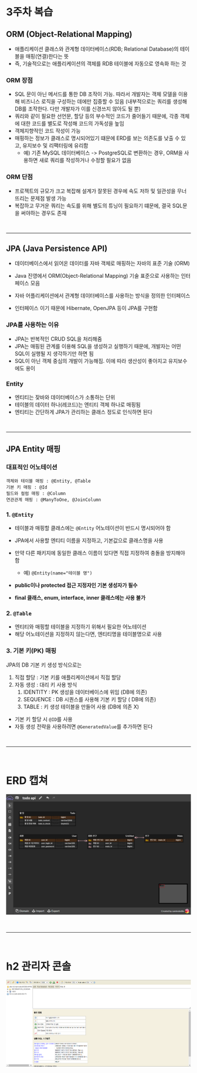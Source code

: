# 3주차 복습

## ORM (Object-Relational Mapping)

- 애플리케이션 클래스와 관계형 데이터베이스(RDB; Relational Database)의 테이블을 매핑(연결)한다는 뜻
- 즉, 기술적으로는 애플리케이션의 객체를 RDB 테이블에 자동으로 영속화 하는 것

### ORM 장점

- SQL 문이 아닌 메서드를 통한 DB 조작이 가능. 따라서 개발자는 객체 모델을 이용해 비즈니스 로직을 구성하는 데에만 집중할 수 있음
  (내부적으로는 쿼리를 생성해 DB를 조작한다. 다만 개발자가 이를 신경쓰지 않아도 될 뿐)
- 쿼리와 같이 필요한 선언문, 할당 등의 부수적인 코드가 줄어들기 때문에, 각종 객체에 대한 코드를 별도로 작성해 코드의 가독성을 높임
- 객체지향적인 코드 작성이 가능
- 매핑하는 정보가 클래스로 명시되어있기 떄문에 ERD를 보는 의존도를 낮출 수 있고, 유지보수 및 리팩터링에 유리함
  - 예) 기존 MySQL 데이터베이스 -> PostgreSQL로 변환하는 경우, ORM을 사용하면 새로 쿼리를 작성하거나 수정할 필요가 없음

### ORM 단점

- 프로젝트의 규모가 크고 복잡해 설계가 잘못된 경우에 속도 저하 및 일관성을 무너뜨리는 문제점 발생 가능
- 복잡하고 무거운 쿼리는 속도를 위해 별도의 튜닝이 필요하기 떄문에, 결국 SQL문을 써야하는 경우도 존재

<br />
<hr />

## JPA (Java Persistence API)

- 데이터베이스에서 읽어온 데이터를 자바 객체로 매핑하는 자바의 표준 기술 (ORM)

- Java 진영에서 ORM(Object-Relational Mapping) 기술 표준으로 사용하는 인터페이스 모음
- 자바 어플리케이션에서 관계형 데이터베이스를 사용하는 방식을 정의한 인터페이스
- 인터페이스 이기 때문에 Hibernate, OpenJPA 등이 JPA를 구현함

### JPA를 사용하는 이유

- JPA는 반복적인 CRUD SQL을 처리해줌
- JPA는 매핑된 관계를 이용해 SQL을 생성하고 실행하기 때문에, 개발자는 어떤 SQL이 실행될 지 생각하기만 하면 됨
- SQL이 아닌 객체 중심의 개발이 가능해짐. 이에 따라 생산성이 좋아지고 유지보수에도 용이

### Entity

- 엔티티는 잦바와 데이터베이스가 소통하는 단위
- 테이블의 데이터 하나(레코드)는 엔티티 객체 하나로 매핑됨
- 엔티티는 간단하게 JPA가 관리하는 클래스 정도로 인식하면 된다

<br />
<hr />

## JPA Entity 매핑

### 대표적인 어노테이션

```
객체와 테이블 매핑 : @Entity, @Table
기본 키 매핑 : @Id
필드와 컬럼 매핑 : @Column
연관관계 매핑 : @ManyToOne, @JoinColumn
```

### 1. `@Entity`

- 테이블과 매핑할 클래스에는 `@Entity` 어노테이션이 반드시 명시되어야 함

- JPA에서 사용할 엔티티 이름을 지정하고, 기본값으로 클래스명을 사용
- 만약 다른 패키지에 동일한 클래스 이름이 있다면 직접 지정하여 충돌을 방지해야 함

  - 예)
    `@Entity(name="테이블 명")`

- **public이나 protected 접근 지정자인 기본 생성자가 필수**
- **final 클래스, enum, interface, inner 클래스에는 사용 불가**

### 2. `@Table`

- 엔티티와 매핑할 테이블을 지정하기 위해서 필요한 어노테이션
- 해당 어노테이션을 지정하지 않는다면, 엔티티명을 테이블명으로 사용

### 3. 기본 키(PK) 매핑

JPA의 DB 기본 키 생성 방식으로는

1. 직접 할당 : 기본 키를 애플리케이션에서 직접 할당
2. 자동 생성 : 대리 키 사용 방식
   1. IDENTITY : PK 생성을 데이터베이스에 위임 (DB에 의존)
   2. SEQUENCE : DB 시퀀스를 사용해 기본 키 할당 ( DB에 의존)
   3. TABLE : 키 생성 테이블을 만들어 사용 (DB에 의존 X)

- 기본 키 할당 시 `@ID`를 사용
- 자동 생성 전략을 사용하려면 `@GeneratedValue`를 추가하면 된다

<br />
<hr />
<br />

# ERD 캡쳐

![alt text](erd.png)

<br />
<hr />
<br />

# h2 관리자 콘솔

![alt text](h2_console.png)

